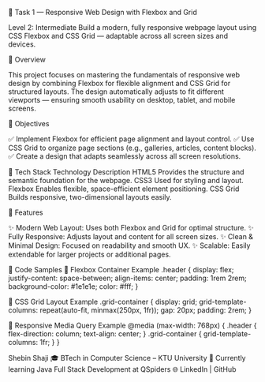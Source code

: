 💠 Task 1 — Responsive Web Design with Flexbox and Grid

Level 2: Intermediate
Build a modern, fully responsive webpage layout using CSS Flexbox and CSS Grid — adaptable across all screen sizes and devices.

🧠 Overview

This project focuses on mastering the fundamentals of responsive web design by combining Flexbox for flexible alignment and CSS Grid for structured layouts.
The design automatically adjusts to fit different viewports — ensuring smooth usability on desktop, tablet, and mobile screens.

🎯 Objectives

✅ Implement Flexbox for efficient page alignment and layout control.
✅ Use CSS Grid to organize page sections (e.g., galleries, articles, content blocks).
✅ Create a design that adapts seamlessly across all screen resolutions.

🧱 Tech Stack
Technology	Description
HTML5	Provides the structure and semantic foundation for the webpage.
CSS3	Used for styling and layout.
Flexbox	Enables flexible, space-efficient element positioning.
CSS Grid	Builds responsive, two-dimensional layouts easily.

🚀 Features

✨ Modern Web Layout: Uses both Flexbox and Grid for optimal structure.
✨ Fully Responsive: Adjusts layout and content for all screen sizes.
✨ Clean & Minimal Design: Focused on readability and smooth UX.
✨ Scalable: Easily extendable for larger projects or additional pages.


🧩 Code Samples
🔹 Flexbox Container Example
.header {
  display: flex;
  justify-content: space-between;
  align-items: center;
  padding: 1rem 2rem;
  background-color: #1e1e1e;
  color: #fff;
}

🔹 CSS Grid Layout Example
.grid-container {
  display: grid;
  grid-template-columns: repeat(auto-fit, minmax(250px, 1fr));
  gap: 20px;
  padding: 2rem;
}

🔹 Responsive Media Query Example
@media (max-width: 768px) {
  .header {
    flex-direction: column;
    text-align: center;
  }
  .grid-container {
    grid-template-columns: 1fr;
  }
}


Shebin Shaji
🎓 BTech in Computer Science – KTU University
💼 Currently learning Java Full Stack Development at QSpiders
🌐 LinkedIn
 | GitHub
